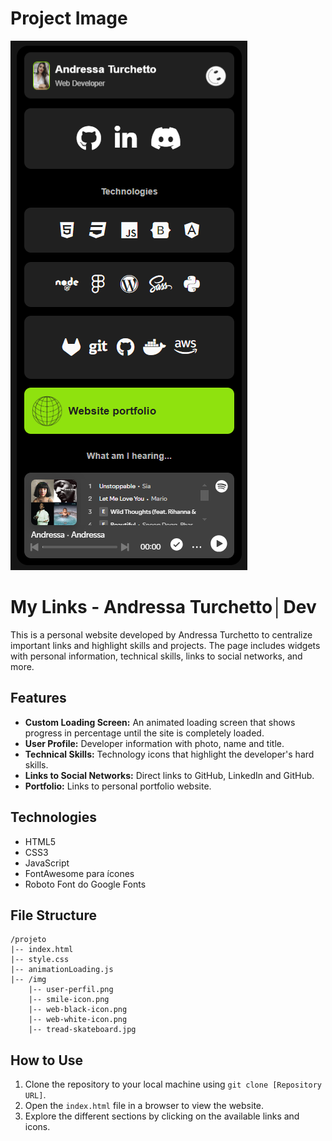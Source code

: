 # Project Image
![Project Image](./img/print-tela.png "Link Bio RM Dev 2.0")

# My Links - Andressa Turchetto│Dev

This is a personal website developed by Andressa Turchetto to centralize important links and highlight skills and projects. The page includes widgets with personal information, technical skills, links to social networks, and more.

## Features

- **Custom Loading Screen:** An animated loading screen that shows progress in percentage until the site is completely loaded.
- **User Profile:** Developer information with photo, name and title.
- **Technical Skills:** Technology icons that highlight the developer's hard skills.
- **Links to Social Networks:** Direct links to GitHub, LinkedIn and GitHub.
- **Portfolio:** Links to personal portfolio website.

## Technologies 

- HTML5
- CSS3
- JavaScript
- FontAwesome para ícones
- Roboto Font do Google Fonts

## File Structure

```plaintext
/projeto
|-- index.html
|-- style.css
|-- animationLoading.js
|-- /img
    |-- user-perfil.png
    |-- smile-icon.png
    |-- web-black-icon.png
    |-- web-white-icon.png
    |-- tread-skateboard.jpg
```

## How to Use

1. Clone the repository to your local machine using `git clone [Repository URL]`.
2. Open the `index.html` file in a browser to view the website.
3. Explore the different sections by clicking on the available links and icons.
